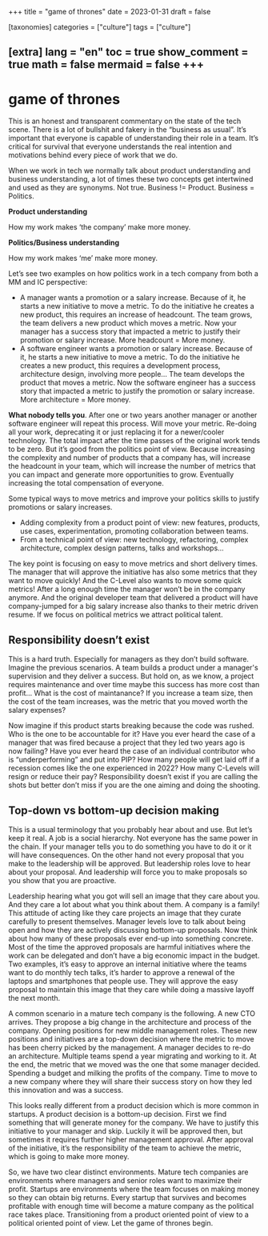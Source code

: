 +++
title = "game of thrones"
date = 2023-01-31
draft = false

[taxonomies]
categories = ["culture"]
tags = ["culture"]

[extra]
lang = "en"
toc = true
show_comment = true
math = false
mermaid = false
+++
---

# game of thrones

This is an honest and transparent commentary on the state of the tech scene. There is a lot of bullshit and fakery in the “business as usual”. It’s important that everyone is capable of understanding their role in a team. It’s critical for survival that everyone understands the real intention and motivations behind every piece of work that we do.

When we work in tech we normally talk about product understanding and business understanding, a lot of times these two concepts get intertwined and used as they are synonyms. Not true. Business != Product. Business = Politics.

**Product understanding**

How my work makes ‘the company’ make more money.

**Politics/Business understanding**

How my work makes ‘me’ make more money.

Let’s see two examples on how politics work in a tech company from both a MM and IC perspective:

- A manager wants a promotion or a salary increase. Because of it, he starts a new initiative to move a metric. To do the initiative he creates a new product, this requires an increase of headcount. The team grows, the team delivers a new product which moves a metric. Now your manager has a success story that impacted a metric to justify their promotion or salary increase. More headcount = More money.
- A software engineer wants a promotion or salary increase.  Because of it, he starts a new initiative to move a metric. To do the initiative he creates a new product, this requires a development process, architecture design, involving more people… The team develops the product that moves a metric. Now the software engineer has a success story that impacted a metric to justify the promotion or salary increase. More architecture = More money.

**What nobody tells you**. After one or two years another manager or another software engineer will repeat this process. Will move your metric. Re-doing all your work, deprecating it or just replacing it for a newer/cooler technology. The total impact after the time passes of the original work tends to be zero. But it’s good from the politics point of view. Because increasing the complexity and number of products that a company has, will increase the headcount in your team, which will increase the number of metrics that you can impact and generate more opportunities to grow. Eventually increasing the total compensation of everyone.

Some typical ways to move metrics and improve your politics skills to justify promotions or salary increases. 
- Adding complexity from a product point of view: new features, products, use cases, experimentation, promoting collaboration between teams.
- From a technical point of view: new technology, refactoring, complex architecture, complex design patterns, talks and workshops…

The key point is focusing on easy to move metrics and short delivery times. The manager that will approve the initiative has also some metrics that they want to move quickly! And the C-Level also wants to move some quick metrics! After a long enough time the manager won’t be in the company anymore. And the original developer team that delivered a product will have company-jumped for a big salary increase also thanks to their metric driven resume. If we focus on political metrics we attract political talent.

## Responsibility doesn’t exist

This is a hard truth. Especially for managers as they don’t build software. Imagine the previous scenarios. A team builds a product under a manager's supervision and they deliver a success. But hold on, as we know, a project requires maintenance and over time maybe this success has more cost than profit… What is the cost of maintanance? If you increase a team size, then the cost of the team increases, was the metric that you moved worth the salary expenses?

Now imagine if this product starts breaking because the code was rushed. Who is the one to be accountable for it? Have you ever heard the case of a manager that was fired because a project that they led two years ago is now failing? Have you ever heard the case of an individual contributor who is  “underperforming” and put into PIP? How many people will get laid off if a recession comes like the one experienced in 2022? How many C-Levels will resign or reduce their pay? Responsibility doesn’t exist if you are calling the shots but better don’t miss if you are the one aiming and doing the shooting.

## Top-down vs bottom-up decision making

This is a usual terminology that you probably hear about and use. But let’s keep it real. A job is a social hierarchy. Not everyone has the same power in the chain. If your manager tells you to do something you have to do it or it will have consequences. On the other hand not every proposal that you make to the leadership will be approved. But leadership roles love to hear about your proposal. And leadership will force you to make proposals so you show that you are proactive. 

Leadership hearing what you got will sell an image that they care about you. And they care a lot about what you think about them. A company is a family! This attitude of acting like they care projects an image that they curate carefully to present themselves. Manager levels love to talk about being open and how they are actively discussing bottom-up proposals. Now think about how many of these proposals ever end-up into something concrete. Most of the time the approved proposals are harmful initiatives where the work can be delegated and don’t have a big economic impact in the budget. Two examples, it’s easy to approve an internal initiative where the teams want to do monthly tech talks, it’s harder to approve a renewal of the laptops and smartphones that people use. They will approve the easy proposal to maintain this image that they care while doing a massive layoff the next month.

A common scenario in a mature tech company is the following. A new CTO arrives. They propose a big change in the architecture and process of the company. Opening positions for new middle management roles. These new positions and initiatives are a top-down decision where the metric to move has been cherry picked by the management. A manager decides to re-do an architecture. Multiple teams spend a year migrating and working to it. At the end, the metric that we moved was the one that some manager decided. Spending a budget and milking the profits of the company. Time to move to a new company where they will share their success story on how they led this innovation and was a success.

This looks really different from a product decision which is more common in startups. A product decision is a bottom-up decision. First we find something that will generate money for the company. We have to justify this initiative to your manager and skip. Luckily it will be approved then, but sometimes it requires further higher management approval. After approval of the initiative, it’s the responsibility of the team to achieve the metric, which is going to make more money.

So, we have two clear distinct environments. Mature tech companies are environments where managers and senior roles want to maximize their profit. Startups are environments where the team focuses on making money so they can obtain big returns. Every startup that survives and becomes profitable with enough time will become a mature company as the political race takes place. Transitioning from a product oriented point of view to a political oriented point of view. Let the game of thrones begin.